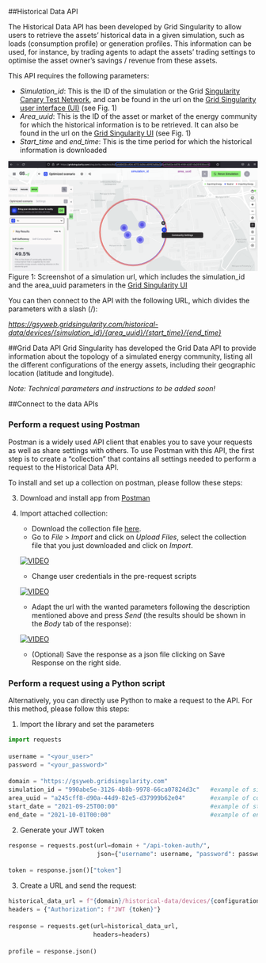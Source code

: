 ##Historical Data API

The Historical Data API has been developed by Grid Singularity to allow users to retrieve the assets’ historical data in a given simulation, such as loads (consumption profile) or generation profiles. This information can be used, for instance, by trading agents to adapt the assets’ trading settings to optimise the asset owner’s savings / revenue from these assets.

This API requires the following parameters:

* _Simulation_id_: This is the ID of the simulation or the Grid [Singularity Canary Test Network](https://gridsingularity.github.io/gsy-e/connect-ctn/), and can be found in the url on the [Grid Singularity user interface (UI)](https://gridsingularity.com/singularity-map)  (see Fig. 1)
* _Area_uuid_: This is the ID of the asset or market of the energy community for which the historical information is to be retrieved. It can also be found in the url on the [Grid Singularity UI](https://gridsingularity.com/singularity-map) (see Fig. 1)
* _Start_time_ and _end_time_: This is the time period for which the historical information is downloaded

![alt_text](img/get-simulation-data-1.png)
Figure 1: Screenshot of a simulation url, which includes the simulation_id and the area_uuid parameters in the [Grid Singularity UI](https://gridsingularity.com/singularity-map)

You can then connect to the API with the following URL, which divides the parameters with a slash (/):

_https://gsyweb.gridsingularity.com/historical-data/devices/{simulation_id}/{area_uuid}/{start_time}/{end_time}_

##Grid Data API
Grid Singularity has developed the Grid Data API to provide information about the topology of a simulated energy community, listing all the different configurations of the energy assets, including their geographic location (latitude and longitude).

_Note: Technical parameters and instructions to be added soon!_

##Connect to the data APIs

### Perform a request using Postman

Postman is a widely used API client that enables you to save your requests as well as share settings with others. To use Postman with this API, the first step is to create a “collection” that contains all settings needed to perform a request to the Historical Data API.

To install and set up a collection on postman, please follow these steps:


3. Download and install app from [Postman](https://www.postman.com/downloads/)
4. Import attached collection:

      - Download the collection file [here](https://api.media.atlassian.com/file/f0ebe667-59bd-494c-baba-d6a21e9ad730/binary?token=eyJhbGciOiJIUzI1NiJ9.eyJpc3MiOiJjZGM0ZmNjYS1kMzc5LTRlMmMtOGM4YS02OGI5MjY4OWExNTYiLCJhY2Nlc3MiOnsidXJuOmZpbGVzdG9yZTpmaWxlOmYwZWJlNjY3LTU5YmQtNDk0Yy1iYWJhLWQ2YTIxZTlhZDczMCI6WyJyZWFkIl19LCJleHAiOjE2NTg1ODAzMzQsIm5iZiI6MTY1ODQ5NzQxNH0.MGCG6Dc-VKD7_Dn8y2eiT3LlahLzjzr-TkxEcdIxUM4&client=cdc4fcca-d379-4e2c-8c8a-68b92689a156&name=historical_data_api_postman_collection_20210722.postman_collection.json).
      - Go to _File_ > _Import_ and click on _Upload Files_, select the collection file that you just downloaded and click on _Import_.
   
      [![VIDEO](https://img.youtube.com/vi/i1Xy6RYOv_o/0.jpg)](https://www.youtube.com/watch?v=i1Xy6RYOv_o)

      - Change user credentials in the pre-request scripts

      [![VIDEO](https://img.youtube.com/vi/uC-vBZT37Q4/0.jpg)](https://www.youtube.com/watch?v=uC-vBZT37Q4)
   
      - Adapt the url with the wanted parameters following the description mentioned above and press _Send_ (the results should be shown in the _Body_ tab of the response):

      [![VIDEO](https://img.youtube.com/vi/J9wCld-dQLg/0.jpg)](https://www.youtube.com/watch?v=J9wCld-dQLg)

      - (Optional) Save the response as a json file clicking on Save Response on the right side.


### Perform a request using a Python script

Alternatively, you can directly use Python to make a request to the API. For this method, please follow this steps:

1. Import the library and set the parameters
```python
import requests

username = "<your_user>"
password = "<your_password>"

domain = "https://gsyweb.gridsingularity.com"
simulation_id = "990abe5e-3126-4b8b-9978-66ca07824d3c"   #example of simulation
area_uuid = "a245cff8-d90a-44d9-82e5-d37999b62e04"       #example of community
start_date = "2021-09-25T00:00"                          #example of start_date
end_date = "2021-10-01T00:00"                            #example of end_date
```
2. Generate your JWT token
```python
response = requests.post(url=domain + "/api-token-auth/", 
                         json={"username": username, "password": password})

token = response.json()["token"]
```
3. Create a URL and send the request:
```python
historical_data_url = f"{domain}/historical-data/devices/{configuration_id}/{device_id}/{start_date}/{end_date}"
headers = {"Authorization": f"JWT {token}"}

response = requests.get(url=historical_data_url, 
                        headers=headers)

profile = response.json()

```


